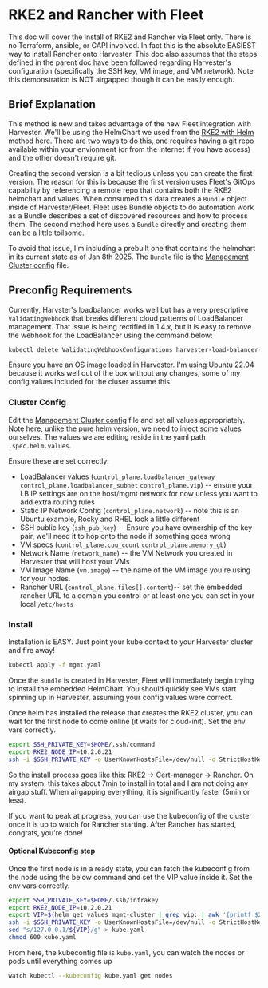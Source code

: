# RKE2 and Rancher with Fleet

This doc will cover the install of RKE2 and Rancher via Fleet only. There is no Terraform, ansible, or CAPI involved. In fact this is the absolute EASIEST way to install Rancher onto Harvester. This doc also assumes that the steps defined in the parent doc have been followed regarding Harvester's configuration (specifically the SSH key, VM image, and VM network). Note this demonstration is NOT airgapped though it can be easily enough.

## Brief Explanation
This method is new and takes advantage of the new Fleet integration with Harvester. We'll be using the HelmChart we used from the [RKE2 with Helm](../rke2_helm/) method here. There are two ways to do this, one requires having a git repo available within your envionment (or from the internet if you have access) and the other doesn't require git. 

Creating the second version is a bit tedious unless you can create the first version. The reason for this is because the first version uses Fleet's GitOps capability by referencing a remote repo that contains both the RKE2 helmchart and values. When consumed this data creates a `Bundle` object inside of Harvester/Fleet. Fleet uses Bundle objects to do automation work as a Bundle describes a set of discovered resources and how to process them. The second method here uses a `Bundle` directly and creating them can be a little toilsome.

To avoid that issue, I'm including a prebuilt one that contains the helmchart in its current state as of Jan 8th 2025. The `Bundle` file is the [Management Cluster config](./mgmt.yaml) file. 

## Preconfig Requirements

Currently, Harvster's loadbalancer works well but has a very prescriptive `ValidatingWebhook` that breaks different cloud patterns of LoadBalancer management. That issue is being rectified in 1.4.x, but it is easy to remove the webhook for the LoadBalancer using the command below:

```bash
kubectl delete ValidatingWebhookConfigurations harvester-load-balancer-webhook
```

Ensure you have an OS image loaded in Harvester. I'm using Ubuntu 22.04 because it works well out of the box without any changes, some of my config values included for the cluser assume this.

### Cluster Config
Edit the [Management Cluster config](./mgmt.yaml) file and set all values appropriately. Note here, unlike the pure helm version, we need to inject some values ourselves. The values we are editing reside in the yaml path `.spec.helm.values`.

Ensure these are set correctly:
* LoadBalancer values (`control_plane.loadbalancer_gateway` `control_plane.loadbalancer_subnet` `control_plane.vip`) -- ensure your LB IP settings are on the host/mgmt network for now unless you want to add extra routing rules
* Static IP Network Config (`control_plane.network`) -- note this is an Ubuntu example, Rocky and RHEL look a little different
* SSH public key (`ssh_pub_key`) -- Ensure you have ownership of the key pair, we'll need it to hop onto the node if something goes wrong
* VM specs (`control_plane.cpu_count` `control_plane.memory_gb`)
* Network Name (`network_name`) -- the VM Network you created in Harvester that will host your VMs
* VM Image Name (`vm.image`) -- the name of the VM image you're using for your nodes.
* Rancher URL (`control_plane.files[].content`)-- set the embedded rancher URL to a domain you control or at least one you can set in your local `/etc/hosts`

### Install

Installation is EASY. Just point your kube context to your Harvester cluster and fire away!
```bash
kubectl apply -f mgmt.yaml
```

Once the `Bundle` is created in Harvester, Fleet will immediately begin trying to install the embedded HelmChart. You should quickly see VMs start spinning up in Harvester, assuming your config values were correct.

Once helm has installed the release that creates the RKE2 cluster, you can wait for the first node to come online (it waits for cloud-init). Set the env vars correctly.
```bash
export SSH_PRIVATE_KEY=$HOME/.ssh/command
export RKE2_NODE_IP=10.2.0.21
ssh -i $SSH_PRIVATE_KEY -o UserKnownHostsFile=/dev/null -o StrictHostKeyChecking=no ubuntu@$RKE2_NODE_IP "while [ ! -f /var/lib/cloud/instance/boot-finished ]; do echo 'Waiting for Cloud-Init...'; sleep 5; done"
```

So the install process goes like this: RKE2 -> Cert-manager -> Rancher. On my system, this takes about 7min to install in total and I am not doing any airgap stuff. When airgapping everything, it is significantly faster (5min or less).

If you want to peak at progress, you can use the kubeconfig of the cluster once it is up to watch for Rancher starting. After Rancher has started, congrats, you're done!

#### Optional Kubeconfig step
Once the first node is in a ready state, you can fetch the kubeconfig from the node using the below command and set the VIP value inside it. Set the env vars correctly.
```bash
export SSH_PRIVATE_KEY=$HOME/.ssh/infrakey
export RKE2_NODE_IP=10.2.0.21
export VIP=$(helm get values mgmt-cluster | grep vip: | awk '{printf $2}')
ssh -i $SSH_PRIVATE_KEY -o UserKnownHostsFile=/dev/null -o StrictHostKeyChecking=no ubuntu@$RKE2_NODE_IP "sudo cat /etc/rancher/rke2/rke2.yaml" 2> /dev/null | \
sed "s/127.0.0.1/${VIP}/g" > kube.yaml
chmod 600 kube.yaml
```

From here, the kubeconfig file is `kube.yaml`, you can watch the nodes or pods until everything comes up
```bash
watch kubectl --kubeconfig kube.yaml get nodes
```
